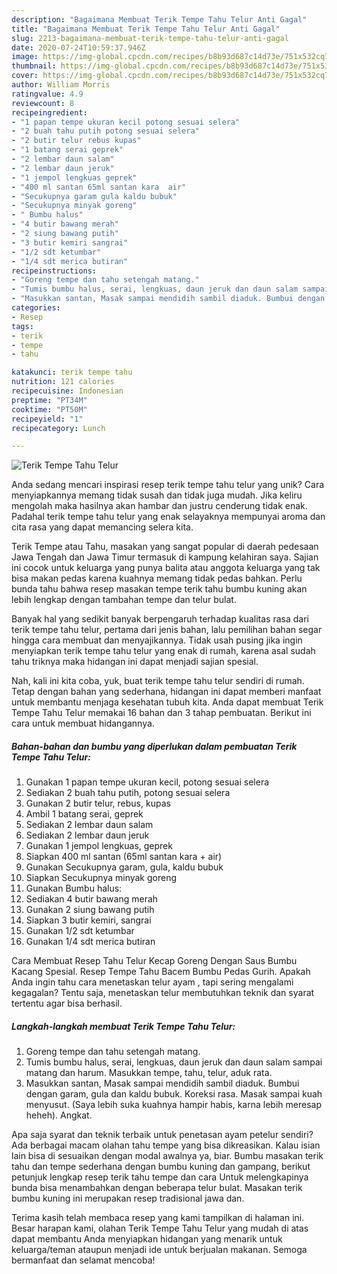 ```yaml
---
description: "Bagaimana Membuat Terik Tempe Tahu Telur Anti Gagal"
title: "Bagaimana Membuat Terik Tempe Tahu Telur Anti Gagal"
slug: 2213-bagaimana-membuat-terik-tempe-tahu-telur-anti-gagal
date: 2020-07-24T10:59:37.946Z
image: https://img-global.cpcdn.com/recipes/b8b93d687c14d73e/751x532cq70/terik-tempe-tahu-telur-foto-resep-utama.jpg
thumbnail: https://img-global.cpcdn.com/recipes/b8b93d687c14d73e/751x532cq70/terik-tempe-tahu-telur-foto-resep-utama.jpg
cover: https://img-global.cpcdn.com/recipes/b8b93d687c14d73e/751x532cq70/terik-tempe-tahu-telur-foto-resep-utama.jpg
author: William Morris
ratingvalue: 4.9
reviewcount: 8
recipeingredient:
- "1 papan tempe ukuran kecil potong sesuai selera"
- "2 buah tahu putih potong sesuai selera"
- "2 butir telur rebus kupas"
- "1 batang serai geprek"
- "2 lembar daun salam"
- "2 lembar daun jeruk"
- "1 jempol lengkuas geprek"
- "400 ml santan 65ml santan kara  air"
- "Secukupnya garam gula kaldu bubuk"
- "Secukupnya minyak goreng"
- " Bumbu halus"
- "4 butir bawang merah"
- "2 siung bawang putih"
- "3 butir kemiri sangrai"
- "1/2 sdt ketumbar"
- "1/4 sdt merica butiran"
recipeinstructions:
- "Goreng tempe dan tahu setengah matang."
- "Tumis bumbu halus, serai, lengkuas, daun jeruk dan daun salam sampai matang dan harum. Masukkan tempe, tahu, telur, aduk rata."
- "Masukkan santan, Masak sampai mendidih sambil diaduk. Bumbui dengan garam, gula dan kaldu bubuk. Koreksi rasa. Masak sampai kuah menyusut. (Saya lebih suka kuahnya hampir habis, karna lebih meresap heheh). Angkat."
categories:
- Resep
tags:
- terik
- tempe
- tahu

katakunci: terik tempe tahu 
nutrition: 121 calories
recipecuisine: Indonesian
preptime: "PT34M"
cooktime: "PT50M"
recipeyield: "1"
recipecategory: Lunch

---
```



![Terik Tempe Tahu Telur](https://img-global.cpcdn.com/recipes/b8b93d687c14d73e/751x532cq70/terik-tempe-tahu-telur-foto-resep-utama.jpg)

Anda sedang mencari inspirasi resep terik tempe tahu telur yang unik? Cara menyiapkannya memang tidak susah dan tidak juga mudah. Jika keliru mengolah maka hasilnya akan hambar dan justru cenderung tidak enak. Padahal terik tempe tahu telur yang enak selayaknya mempunyai aroma dan cita rasa yang dapat memancing selera kita.

Terik Tempe atau Tahu, masakan yang sangat popular di daerah pedesaan Jawa Tengah dan Jawa Timur termasuk di kampung kelahiran saya. Sajian ini cocok untuk keluarga yang punya balita atau anggota keluarga yang tak bisa makan pedas karena kuahnya memang tidak pedas bahkan. Perlu bunda tahu bahwa resep masakan tempe terik tahu bumbu kuning akan lebih lengkap dengan tambahan tempe dan telur bulat.

Banyak hal yang sedikit banyak berpengaruh terhadap kualitas rasa dari terik tempe tahu telur, pertama dari jenis bahan, lalu pemilihan bahan segar hingga cara membuat dan menyajikannya. Tidak usah pusing jika ingin menyiapkan terik tempe tahu telur yang enak di rumah, karena asal sudah tahu triknya maka hidangan ini dapat menjadi sajian spesial.


Nah, kali ini kita coba, yuk, buat terik tempe tahu telur sendiri di rumah. Tetap dengan bahan yang sederhana, hidangan ini dapat memberi manfaat untuk membantu menjaga kesehatan tubuh kita. Anda dapat membuat Terik Tempe Tahu Telur memakai 16 bahan dan 3 tahap pembuatan. Berikut ini cara untuk membuat hidangannya.

<!--inarticleads1-->

##### Bahan-bahan dan bumbu yang diperlukan dalam pembuatan Terik Tempe Tahu Telur:

1. Gunakan 1 papan tempe ukuran kecil, potong sesuai selera
1. Sediakan 2 buah tahu putih, potong sesuai selera
1. Gunakan 2 butir telur, rebus, kupas
1. Ambil 1 batang serai, geprek
1. Sediakan 2 lembar daun salam
1. Sediakan 2 lembar daun jeruk
1. Gunakan 1 jempol lengkuas, geprek
1. Siapkan 400 ml santan (65ml santan kara + air)
1. Gunakan Secukupnya garam, gula, kaldu bubuk
1. Siapkan Secukupnya minyak goreng
1. Gunakan  Bumbu halus:
1. Sediakan 4 butir bawang merah
1. Gunakan 2 siung bawang putih
1. Siapkan 3 butir kemiri, sangrai
1. Gunakan 1/2 sdt ketumbar
1. Gunakan 1/4 sdt merica butiran


Cara Membuat Resep Tahu Telur Kecap Goreng Dengan Saus Bumbu Kacang Spesial. Resep Tempe Tahu Bacem Bumbu Pedas Gurih. Apakah Anda ingin tahu cara menetaskan telur ayam , tapi sering mengalami kegagalan? Tentu saja, menetaskan telur membutuhkan teknik dan syarat tertentu agar bisa berhasil. 

<!--inarticleads2-->

##### Langkah-langkah membuat Terik Tempe Tahu Telur:

1. Goreng tempe dan tahu setengah matang.
1. Tumis bumbu halus, serai, lengkuas, daun jeruk dan daun salam sampai matang dan harum. Masukkan tempe, tahu, telur, aduk rata.
1. Masukkan santan, Masak sampai mendidih sambil diaduk. Bumbui dengan garam, gula dan kaldu bubuk. Koreksi rasa. Masak sampai kuah menyusut. (Saya lebih suka kuahnya hampir habis, karna lebih meresap heheh). Angkat.


Apa saja syarat dan teknik terbaik untuk penetasan ayam petelur sendiri? Ada berbagai macam olahan tahu tempe yang bisa dikreasikan. Kalau isian lain bisa di sesuaikan dengan modal awalnya ya, biar. Bumbu masakan terik tahu dan tempe sederhana dengan bumbu kuning dan gampang, berikut petunjuk lengkap resep terik tahu tempe dan cara Untuk melengkapinya bunda bisa menambahkan dengan beberapa telur bulat. Masakan terik bumbu kuning ini merupakan resep tradisional jawa dan. 

Terima kasih telah membaca resep yang kami tampilkan di halaman ini. Besar harapan kami, olahan Terik Tempe Tahu Telur yang mudah di atas dapat membantu Anda menyiapkan hidangan yang menarik untuk keluarga/teman ataupun menjadi ide untuk berjualan makanan. Semoga bermanfaat dan selamat mencoba!
